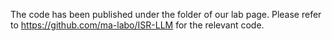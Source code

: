 The code has been published under the folder of our lab page. 
Please refer to https://github.com/ma-labo/ISR-LLM for the relevant code.
